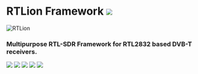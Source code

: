 # RTLion Framework <a href="https://github.com/RTLion-Framework/RTLion/releases"><img src="https://img.shields.io/github/release/RTLion-Framework/RTLion.svg"/></a>
![RTLion](https://user-images.githubusercontent.com/24392180/56960655-3a3fd000-6b5a-11e9-81cf-684da742370e.png)

### Multipurpose RTL-SDR Framework for RTL2832 based DVB-T receivers.

<a href="https://github.com/RTLion-Framework/RTLion/issues"><img src="https://img.shields.io/github/issues/RTLion-Framework/RTLion.svg"/></a>
<a href="https://github.com/RTLion-Framework/RTLion/pulls"><img src="https://img.shields.io/github/issues-pr/RTLion-Framework/RTLion.svg"/></a>
<a href="https://github.com/RTLion-Framework/RTLion/stargazers"><img src="https://img.shields.io/github/stars/RTLion-Framework/RTLion.svg"/></a>
<a href="https://github.com/RTLion-Framework/RTLion/network"><img src="https://img.shields.io/github/forks/RTLion-Framework/RTLion.svg"/></a>
<a href="https://github.com/RTLion-Framework/RTLion/blob/master/LICENSE"><img src="https://img.shields.io/github/license/RTLion-Framework/RTLion.svg"/></a>
